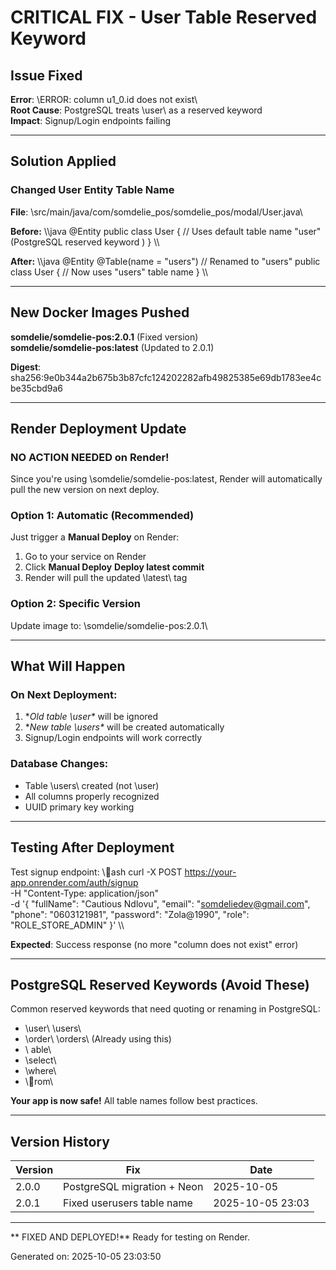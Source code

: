 #  CRITICAL FIX - User Table Reserved Keyword

## Issue Fixed

**Error**: \ERROR: column u1_0.id does not exist\  
**Root Cause**: PostgreSQL treats \user\ as a reserved keyword  
**Impact**: Signup/Login endpoints failing  

---

## Solution Applied

### Changed User Entity Table Name

**File**: \src/main/java/com/somdelie_pos/somdelie_pos/modal/User.java\

**Before:**
\\\java
@Entity
public class User {
    // Uses default table name "user" (PostgreSQL reserved keyword )
}
\\\

**After:**
\\\java
@Entity
@Table(name = "users")  //  Renamed to "users"
public class User {
    // Now uses "users" table name
}
\\\

---

## New Docker Images Pushed

 **somdelie/somdelie-pos:2.0.1** (Fixed version)  
 **somdelie/somdelie-pos:latest** (Updated to 2.0.1)

**Digest**: sha256:9e0b344a2b675b3b87cfc124202282afb49825385e69db1783ee4cbe35cbd9a6

---

## Render Deployment Update

### NO ACTION NEEDED on Render!

Since you're using \somdelie/somdelie-pos:latest\, Render will automatically pull the new version on next deploy.

### Option 1: Automatic (Recommended)
Just trigger a **Manual Deploy** on Render:
1. Go to your service on Render
2. Click **Manual Deploy**  **Deploy latest commit**
3. Render will pull the updated \latest\ tag

### Option 2: Specific Version
Update image to: \somdelie/somdelie-pos:2.0.1\

---

## What Will Happen

### On Next Deployment:

1. **Old table \user\** will be ignored
2. **New table \users\** will be created automatically
3. Signup/Login endpoints will work correctly

### Database Changes:
-  Table \users\ created (not \user\)
-  All columns properly recognized
-  UUID primary key working

---

## Testing After Deployment

Test signup endpoint:
\\\ash
curl -X POST https://your-app.onrender.com/auth/signup \
  -H "Content-Type: application/json" \
  -d '{
    "fullName": "Cautious Ndlovu",
    "email": "somdeliedev@gmail.com",
    "phone": "0603121981",
    "password": "Zola@1990",
    "role": "ROLE_STORE_ADMIN"
  }'
\\\

**Expected**: Success response (no more "column does not exist" error)

---

## PostgreSQL Reserved Keywords (Avoid These)

Common reserved keywords that need quoting or renaming in PostgreSQL:
- \user\   \users\ 
- \order\   \orders\  (Already using this)
- \	able\ 
- \select\ 
- \where\ 
- \rom\ 

**Your app is now safe!** All table names follow best practices.

---

## Version History

| Version | Fix | Date |
|---------|-----|------|
| 2.0.0 | PostgreSQL migration + Neon | 2025-10-05 |
| 2.0.1 | Fixed userusers table name | 2025-10-05 23:03 |

---

** FIXED AND DEPLOYED!** Ready for testing on Render.

Generated on: 2025-10-05 23:03:50
